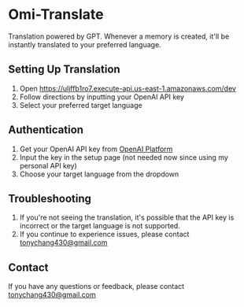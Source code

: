 # Omi-Translate

Translation powered by GPT. Whenever a memory is created, it'll be instantly translated to your preferred language.

## Setting Up Translation
1. Open https://uljffb1ro7.execute-api.us-east-1.amazonaws.com/dev
2. Follow directions by inputting your OpenAI API key
3. Select your preferred target language

## Authentication
1. Get your OpenAI API key from [OpenAI Platform](https://platform.openai.com/api-keys)
2. Input the key in the setup page (not needed now since using my personal API key)
3. Choose your target language from the dropdown

## Troubleshooting
1. If you're not seeing the translation, it's possible that the API key is incorrect or the target language is not supported.
2. If you continue to experience issues, please contact tonychang430@gmail.com

## Contact
If you have any questions or feedback, please contact tonychang430@gmail.com
